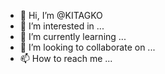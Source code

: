 - 👋 Hi, I’m @KITAGKO
- 👀 I’m interested in ...
- 🌱 I’m currently learning ...
- 💞️ I’m looking to collaborate on ...
- 📫 How to reach me ...

<!---
KITAGKO/KITAGKO is a ✨ special ✨ repository because its `README.md` (this file) appears on your GitHub profile.
You can click the Preview link to take a look at your changes.
--->
